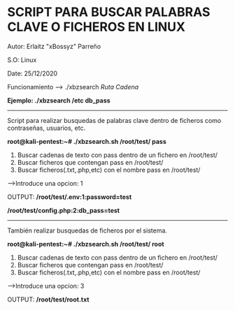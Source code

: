 # SCRIPT PARA BUSCAR PALABRAS CLAVE O FICHEROS EN LINUX

Autor: Erlaitz "xBossyz" Parreño

S.O: Linux

Date: 25/12/2020

Funcionamiento --> ./xbzsearch *Ruta* *Cadena* 
  
__Ejemplo: ./xbzsearch /etc db_pass__

____________________________________________________________________

Script para realizar busquedas de palabras clave dentro de ficheros como contraseñas, usuarios, etc.

__root@kali-pentest:~# ./xbzsearch.sh /root/test/ pass__
1) Buscar cadenas de texto con pass dentro de un fichero en /root/test/   
2) Buscar ficheros que contengan pass en /root/test/                      
3) Buscar ficheros(.txt,.php,etc) con el nombre pass en /root/test/ 

-->Introduce una opcion: 1

OUTPUT:
__/root/test/.env:1:password=test__

__/root/test/config.php:2:db_pass=test__

___________________________________________________________________

También realizar busquedas de ficheros por el sistema.

__root@kali-pentest:~# ./xbzsearch.sh /root/test/ root__
1) Buscar cadenas de texto con pass dentro de un fichero en /root/test/   
2) Buscar ficheros que contengan pass en /root/test/                      
3) Buscar ficheros(.txt,.php,etc) con el nombre pass en /root/test/ 

-->Introduce una opcion: 3

OUTPUT:
__/root/test/root.txt__

